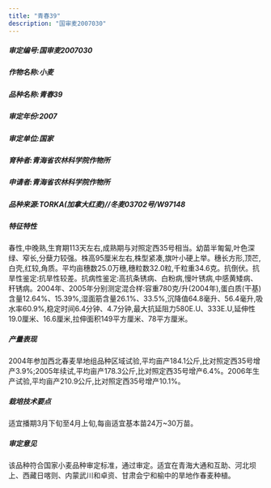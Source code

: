 ```yaml
---
title: "青春39"
description: "国审麦2007030"
---
```

##### 审定编号:国审麦2007030

##### 作物名称:小麦

##### 品种名称:青春39

##### 审定年份:2007

##### 审定单位:国家

##### 育种者:青海省农林科学院作物所

##### 申请者:青海省农林科学院作物所

##### 品种来源:TORKA(加拿大红麦)//冬麦03702号/W97148

##### 特征特性
春性,中晚熟,生育期113天左右,成熟期与对照定西35号相当。幼苗半匍匐,叶色深绿、窄长,分蘖力较强。株高95厘米左右,株型紧凑,旗叶小硬上举。穗长方形,顶芒,白壳,红较,角质。平均亩穗数25.0万穗,穗粒数32.0粒,千粒重34.6克。抗倒伏。抗旱性鉴定:抗旱性较差。抗病性鉴定:高抗条锈病、白粉病,慢叶锈病,中感黄矮病、秆锈病。2004年、2005年分别测定混合样:容重780克/升(2004年),蛋白质(干基)含量12.64%、15.39%,湿面筋含量26.1%、33.5%,沉降值64.8毫升、56.4毫升,吸水率60.9%,稳定时间6.4分钟、4.7分钟,最大抗延阻力580E.U、333E.U,延伸性19.0厘米、16.6厘米,拉伸面积149平方厘米、78平方厘米。

##### 产量表现
2004年参加西北春麦旱地组品种区域试验,平均亩产184.1公斤,比对照定西35号增产3.9%;2005年续试,平均亩产178.3公斤,比对照定西35号增产6.4%。2006年生产试验,平均亩产210.9公斤,比对照定西35号增产10.1%。

##### 栽培技术要点
适宜播期3月下旬至4月上旬,每亩适宜基本苗24万~30万苗。

##### 审定意见
该品种符合国家小麦品种审定标准，通过审定。适宜在青海大通和互助、河北坝上、西藏日喀则、内蒙武川和卓资、甘肃会宁和榆中的旱地作春麦种植。
